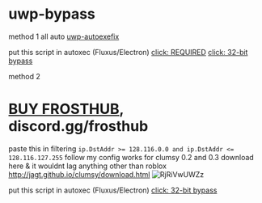 # uwp-bypass

method 1 all auto
[uwp-autoexefix](https://github.com/SlimBroPunk/uwp-bypass/blob/main/autoexefix.exe)


put this script in autoxec (Fluxus/Electron)
[click: REQUIRED](https://github.com/SlimBroPunk/uwp-bypass/blob/main/ds.lua)
[click: 32-bit bypass](https://github.com/SlimBroPunk/uwp-bypass/blob/main/32bit%20bypass.lua)

method 2
# [BUY FROSTHUB](https://shoppy.gg/product/HJymW3B), discord.gg/frosthub
paste this in filtering ``ip.DstAddr >= 128.116.0.0 and ip.DstAddr <= 128.116.127.255``
follow my config works for clumsy 0.2 and 0.3 download here & it wouldnt lag anything other than roblox
http://jagt.github.io/clumsy/download.html
![RjRiVwUWZz](https://github.com/SlimBroPunk/uwp-bypass/assets/40482717/889aeda1-2cbb-424c-86f4-a3132c5ab022)

put this script in autoxec (Fluxus/Electron)
[click: 32-bit bypass](https://github.com/SlimBroPunk/uwp-bypass/blob/main/32bit%20bypass.lua)
